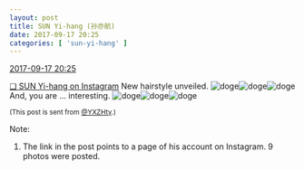 ```yaml
---
layout: post
title: SUN Yi-hang (孙亦航)
date: 2017-09-17 20:25
categories: [ 'sun-yi-hang' ]
---
```


<div class="weibo-info">
  <a href="http://weibo.com/2565158051/FmgrobYkb">2017-09-17 20:25</a>
</div>

[❏ SUN Yi-hang on Instagram](https://www.instagram.com/p/BZJFkAGA-vO/) New hairstyle unveiled. ![doge](http://img.t.sinajs.cn/t4/appstyle/expression/ext/normal/b6/doge_org.gif)![doge](http://img.t.sinajs.cn/t4/appstyle/expression/ext/normal/b6/doge_org.gif)![doge](http://img.t.sinajs.cn/t4/appstyle/expression/ext/normal/b6/doge_org.gif) And, you are … interesting. ![doge](http://img.t.sinajs.cn/t4/appstyle/expression/ext/normal/b6/doge_org.gif)![doge](http://img.t.sinajs.cn/t4/appstyle/expression/ext/normal/b6/doge_org.gif)![doge](http://img.t.sinajs.cn/t4/appstyle/expression/ext/normal/b6/doge_org.gif)

<!-- more -->

<small>(This post is sent from [@YXZHty](http://weibo.com/2565158051).)</small>

Note:
1. The link in the post points to a page of his account on Instagram. 9 photos were posted.
